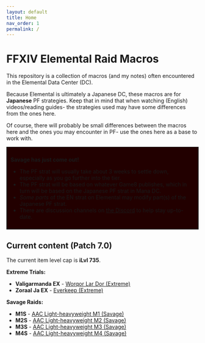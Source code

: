 ```yaml
---
layout: default
title: Home
nav_order: 1
permalink: /
---
```


# FFXIV Elemental Raid Macros

This repository is a collection of macros (and my notes) often encountered in
the Elemental Data Center (DC).

Because Elemental is ultimately a Japanese DC, these macros are for
**Japanese** PF strategies. Keep that in mind that when watching (English)
videos/reading guides- the strategies used may have some differences from the
ones here.

Of course, there will probably be small differences between the macros here and
the ones you may encounter in PF- use the ones here as a base to work with.

<div style="background-color: #200 ; padding: 10px; border: 1px solid;">
<p><b>Savage has just come out!</b></p>
<ul>
  <li>The PF strat will usually take about 3 weeks to settle down, especially 
  as you go further into the tier.</li>
  <li>The PF strat will be based on whatever Game8 publishes, which in turn
  will be based on the Japanese PF strat in Mana DC.</li>
  <li><em>Some parts</em> of the EN strat on Elemental may modify part(s) of
  the Japanese PF strat.</li>
  <li>There are discussion channels on <a href="https://discord.gg/WEzhVHwAU6">the Discord</a> to help stay up-to-date.</li>
</ul>
</div>

## Current content (Patch 7.0)

The current item level cap is **iLvl 735**.

**Extreme Trials:**
- **Valigarmanda EX** - [Worqor Lar Dor (Extreme)]({{site.baseurl}}/7.0_dawntrail/extreme_trials/valigarmanda)
- **Zoraal Ja EX** - [Everkeep (Extreme)]({{site.baseurl}}/7.0_dawntrail/extreme_trials/zoraal_ja)

**Savage Raids:**

- **M1S** - [AAC Light-heavyweight M1 (Savage)]({{site.baseurl}}/7.0_dawntrail/savage_raids/m1s)
- **M2S** - [AAC Light-heavyweight M2 (Savage)]({{site.baseurl}}/7.0_dawntrail/savage_raids/m2s)
- **M3S** - [AAC Light-heavyweight M3 (Savage)]({{site.baseurl}}/7.0_dawntrail/savage_raids/m3s)
- **M4S** - [AAC Light-heavyweight M4 (Savage)]({{site.baseurl}}/7.0_dawntrail/savage_raids/m4s)


<script data-goatcounter="https://tuufless.goatcounter.com/count"
        async src="//gc.zgo.at/count.js"></script>
